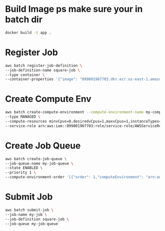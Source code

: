 # Build Image ps make sure your in batch dir
```sh
docker build -t app .
```

# Register Job
```sh
aws batch register-job-definition \
--job-definition-name square-job \
--type container \
--container-properties '{"image": "099001967703.dkr.ecr.us-east-1.amazonaws.com/square:latest","vcpus": 1,"memory": 128}'
```

# Create Compute Env
```sh
aws batch create-compute-environment --compute-environment-name my-compute-env \
--type MANAGED \
--compute-resources minvCpus=0,desiredvCpus=1,maxvCpus=1,instanceTypes=m4.16xlarge,subnets=subnet-0ad725ee29938aa51,securityGroupIds=sg-0938fea805aa7dddd
--service-role arn:aws:iam::099001967703:role/service-role/AWSServiceRoleForBatch
```

# Create Job Queue
```sh
aws batch create-job-queue \
--job-queue-name my-job-queue \
--state ENABLED \
--priority 1 \
--compute-environment-order '[{"order": 1,"computeEnvironment": "arn:aws:batch:us-east-1:099001967703:compute-environment/my-compute-env"}]'
```

# Submit Job
```sh
aws batch submit-job \
--job-name my-job \
--job-definition square-job \
--job-queue my-job-queue
```